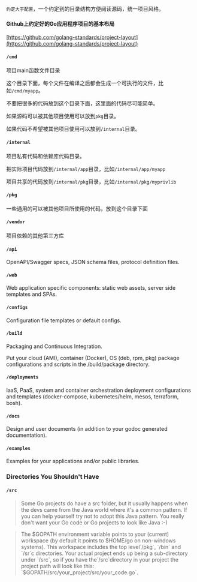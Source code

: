 `约定大于配置`，一个约定到的目录结构方便阅读源码，统一项目风格。
#### Github上约定好的Go应用程序项目的基本布局
[https://github.com/golang-standards/project-layout](https://github.com/golang-standards/project-layout)

#### `/cmd`
项目main函数文件目录

这个目录下面，每个文件在编译之后都会生成一个可执行的文件，比如`/cmd/myapp`。

不要把很多的代码放到这个目录下面，这里面的代码尽可能简单。

如果源码可以被其他项目使用可以放到`pkg`目录。

如果代码不希望被其他项目使用可以放到`/internal`目录。
#### `/internal`
项目私有代码和依赖库代码目录。

把实际项目代码放到`/internal/app`目录，比如`/internal/app/myapp`

项目共享的代码放到`/internal/pkg`目录，比如`/internal/pkg/myprivlib`
#### `/pkg`
一些通用的可以被其他项目所使用的代码，放到这个目录下面

#### `/vendor`
项目依赖的其他第三方库

#### `/api`
OpenAPI/Swagger specs, JSON schema files, protocol definition files.

#### `/web`
Web application specific components: static web assets, server side templates and SPAs.

#### `/configs`
Configuration file templates or default configs.

#### `/build`
Packaging and Continuous Integration.

Put your cloud (AMI), container (Docker), OS (deb, rpm, pkg) 
package configurations and scripts in the /build/package directory.
#### `/deployments`
IaaS, PaaS, system and container orchestration deployment configurations
 and templates (docker-compose, kubernetes/helm, mesos, terraform, bosh).

#### `/docs`
Design and user documents (in addition to your godoc generated documentation).

#### `/examples`
Examples for your applications and/or public libraries.

### Directories You Shouldn't Have
#### `/src`
> Some Go projects do have a src folder, 
but it usually happens when the devs came from the Java world where it's a common pattern.
If you can help yourself try not to adopt this Java pattern.
You really don't want your Go code or Go projects to look like Java :-)

>  The $GOPATH environment variable points to your (current) workspace 
(by default it points to $HOME/go on non-windows systems). 
This workspace includes the top level`/pkg`, `/bin` and `/sr`c directories.
 Your actual project ends up being a sub-directory under `/src`, 
 so if you have the`/src`directory in your project the project path will look like this: 
 `$GOPATH/src/your_project/src/your_code.go`.
